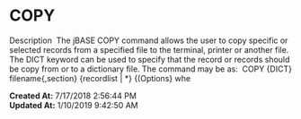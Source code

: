 # COPY

Description  The jBASE COPY command allows the user to copy specific or selected records from a specified file to the terminal, printer or another file. The DICT keyword can be used to specify that the record or records should be copy from or to a dictionary file. The command may be as:  COPY {DICT} filename{,section} {recordlist | *} {(Options} whe  

**Created At:** 7/17/2018 2:56:44 PM  
**Updated At:** 1/10/2019 9:42:50 AM  

